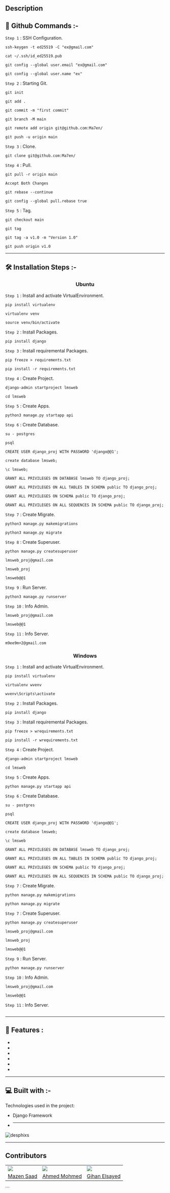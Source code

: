 <h1 align="center" id="title"></h1>

<h2 id="description">Description</h2>

<p>

</p>

## 🔧 Github Commands :-

`Step 1` : SSH Configuration.

```
ssh-keygen -t ed25519 -C "ex@gmail.com"
```

```
cat ~/.ssh/id_ed25519.pub
```

```
git config --global user.email "ex@gmail.com"
```

```
git config --global user.name "ex"
```

`Step 2` : Starting Git.

```
git init
```

```
git add .
```

```
git commit -m "first commit"
```

```
git branch -M main
```

```
git remote add origin git@github.com:Ma7en/
```

```
git push -u origin main
```

`Step 3` : Clone.

```
git clone git@github.com:Ma7en/
```

`Step 4` : Pull.

```
git pull -r origin main
```

```
Accept Both Changes
```

```
git rebase --continue
```

```
git config --global pull.rebase true
```

`Step 5` : Tag.

```
git checkout main
```

```
git tag
```

```
git tag -a v1.0 -m "Version 1.0"
```

```
git push origin v1.0
```

---

## 🛠️ Installation Steps :-

<h3 align="center"> Ubuntu </h3>

`Step 1` : Install and activate VirtualEnvironment.

```
pip install virtualenv
```

```
virtualenv venv
```

```
source venv/bin/activate
```

`Step 2` : Install Packages.

```
pip install django
```

`Step 3` : Install requiremental Packages.

```
pip freeze > requirements.txt
```

```
pip install -r requirements.txt
```

`Step 4` : Create Project.

```
django-admin startproject lmsweb
```

```
cd lmsweb
```

`Step 5` : Create Apps.

```
python3 manage.py startapp api
```

`Step 6` : Create Database.

```
su - postgres
```

```
psql
```

```
CREATE USER django_proj WITH PASSWORD 'django@@1';
```

```
create database lmsweb;
```

```
\c lmsweb;
```

```
GRANT ALL PRIVILEGES ON DATABASE lmsweb TO django_proj;
```

```
GRANT ALL PRIVILEGES ON ALL TABLES IN SCHEMA public TO django_proj;
```

```
GRANT ALL PRIVILEGES ON SCHEMA public TO django_proj;
```

```
GRANT ALL PRIVILEGES ON ALL SEQUENCES IN SCHEMA public TO django_proj;
```

`Step 7` : Create Migrate.

```
python3 manage.py makemigrations
```

```
python3 manage.py migrate
```

`Step 8` : Create Superuser.

```
python manage.py createsuperuser
```

```
lmsweb_proj@gmail.com
```

```
lmsweb_proj
```

```
lmsweb@@1
```

`Step 9` : Run Server.

```
python3 manage.py runserver
```

`Step 10` : Info Admin.

```
lmsweb_proj@gmail.com
```

```
lmsweb@@1
```

`Step 11` : Info Server.

```
m9ee9m+2@gmail.com
```

<h3 align="center"> Windows </h3>

`Step 1` : Install and activate VirtualEnvironment.

```
pip install virtualenv
```

```
virtualenv wvenv
```

```
wvenv\Scripts\activate
```

`Step 2` : Install Packages.

```
pip install django
```

`Step 3` : Install requiremental Packages.

```
pip freeze > wrequirements.txt
```

```
pip install -r wrequirements.txt
```

`Step 4` : Create Project.

```
django-admin startproject lmsweb
```

```
cd lmsweb
```

`Step 5` : Create Apps.

```
python manage.py startapp api
```

`Step 6` : Create Database.

```
su - postgres
```

```
psql
```

```
CREATE USER django_proj WITH PASSWORD 'django@@1';
```

```
create database lmsweb;
```

```
\c lmsweb
```

```
GRANT ALL PRIVILEGES ON DATABASE lmsweb TO django_proj;
```

```
GRANT ALL PRIVILEGES ON ALL TABLES IN SCHEMA public TO django_proj;
```

```
GRANT ALL PRIVILEGES ON SCHEMA public TO django_proj;
```

```
GRANT ALL PRIVILEGES ON ALL SEQUENCES IN SCHEMA public TO django_proj;
```

`Step 7` : Create Migrate.

```
python manage.py makemigrations
```

```
python manage.py migrate
```

`Step 7` : Create Superuser.

```
python manage.py createsuperuser
```

```
lmsweb_proj@gmail.com
```

```
lmsweb_proj
```

```
lmsweb@@1
```

`Step 9` : Run Server.

```
python manage.py runserver
```

`Step 10` : Info Admin.

```
lmsweb_proj@gmail.com
```

```
lmsweb@@1
```

`Step 11` : Info Server.

```

```

---

## 🧐 Features :

<ul>
<li>
    <b></b>
</li>
<li>
    <b></b>
</li>
<li>
    <b></b>
</li>
<li>
    <b></b>
</li>
<li>
    <b></b>
</li>
<li>
    <b></b>
</li>
</ul>

---

## 💻 Built with :-

Technologies used in the project:

-   Django Framework
-   ***

<p align="left"><img src="https://profile-counter.glitch.me/iti-final-project-babackend/count.svg" alt="desphixs" /></p>

---

## Contributors

<table>
    <tr>
        <td>
            <img src="https://avatars.githubusercontent.com/u/91129862?v=4"></img>
        </td>
        <td>
            <img src="https://avatars.githubusercontent.com/u/82242327?v=4"></img>
        </td>
        <td>
            <img src="https://avatars.githubusercontent.com/u/167586570?v=4"></img>
        </td>
    </tr>
    <tr>
        <td>
            <a href="https://github.com/Ma7en">Mazen Saad</a>
        </td>
        <td>
            <a href="https://github.com/Ahmmedmohmed">Ahmed Mohmed</a>
        </td>
        <td>
            <a href="https://github.com/gihannazmy">Gihan Elsayed</a>
        </td>
    </tr>
</table>
```
